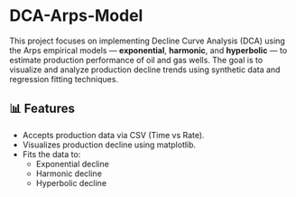 # DCA-Arps-Model
This project focuses on implementing Decline Curve Analysis (DCA) using the Arps empirical models — **exponential**, **harmonic**, and **hyperbolic** — to estimate production performance of oil and gas wells. The goal is to visualize and analyze production decline trends using synthetic data and regression fitting techniques.

## 📊 Features

- Accepts production data via CSV (Time vs Rate).
- Visualizes production decline using matplotlib.
- Fits the data to:
  - Exponential decline
  - Harmonic decline
  - Hyperbolic decline
